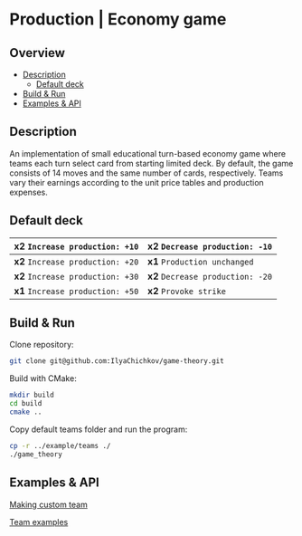# Production | Economy game

## Overview

- [Description](#description)
    - [Default deck](#default-deck)
- [Build & Run](#build--run)
- [Examples & API](#examples--api)

## Description

An implementation of small educational turn-based economy game where teams each turn
select card from starting limited deck. By default, the game consists of 14 moves and
the same number of cards, respectively. Teams vary their earnings according to the unit
price tables and production expenses.

## Default deck

| **x2** `Increase production: +10` |   **x2** `Decrease production: -10`    |
|---|------------------------------------|
|**x2** `Increase production: +20` |  **x1** `Production unchanged` |
| **x2** `Increase production: +30` | **x2** `Decrease production: -20` |
| **x1** `Increase production: +50` |  **x2** `Provoke strike` |

## Build & Run

Clone repository:

```bash
git clone git@github.com:IlyaChichkov/game-theory.git
```

Build with CMake:

```bash
mkdir build
cd build
cmake ..
```

Copy default teams folder and run the program:

```bash
cp -r ../example/teams ./
./game_theory
```

## Examples & API

[Making custom team](./example/)

[Team examples](./example/teams)
